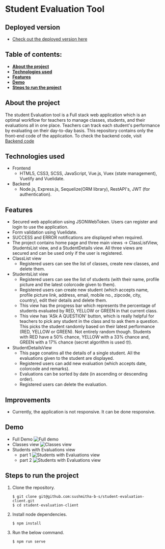 # Student Evaluation Tool

## Deployed version

- [Check out the deployed version here](https://student-evaluation-tool.netlify.app)

## Table of contents:

- **[About the project](#about-the-project)**
- **[Technologies used](#technologies-used)**
- **[Features](#features)**
- **[Demo](#demo)**
- **[Steps to run the project](#steps-to-run-the-project)**

## About the project

The student Evaluation tool is a Full stack web application which is an optimal workflow for teachers to manage classes, students, and their evaluations all in one place. Teachers can track each student's performance by evaluating on their day-to-day basis. This repository contains only the front-end code of the application. To check the backend code, visit [Backend code](https://github.com/sushmitha-b-s/student-evaluation-server)

## Technologies used

- Frontend
  - HTML5, CSS3, SCSS, JavaScript, Vue.js, Vuex (state management), Vuetify and Vuelidate.
- Backend
  - Node.js, Express.js, Sequelize(ORM library), RestAPI's, JWT (for authentication).

## Features

- Secured web application using JSONWebToken. Users can register and login to use the application.
- Form validation using Vuelidate.
- SUCCESS and ERROR notifications are displayed when required.
- The project contains home page and three main views -> ClassListView, StudentsList view, and a StudentDetails view. All three views are secured and can be used only if the user is registered.
- ClassList view
  - Registered users can see the list of classes, create new classes, and delete them.
- StudentsList view
  - Registered users can see the list of students (with their name, profile picture and the latest colorcode given to them).
  - Registered users can create new student (which accepts name, profile picture link, address, email, mobile no., zipcode, city, country), edit their details and delete them.
  - This view has the progress bar which represents the percentage of students evaluated by RED, YELLOW or GREEN in that current class.
  - This view has 'ASk A QUESTION' button, which is really helpful for teachers to pick any student in the class and to ask them a question. This picks the student randomly based on their latest performance (RED, YELLOW or GREEN). Not entirely random though. Students with RED have a 50% chance, YELLOW with a 33% chance and, GREEN with a 17% chance (secret algorithm is used 🤓).
- StudentDetailsView
  - This page conatins all the details of a single student. All the evaluations given to the student are displayed.
  - Registered users can add new evaluation (which accepts date, colorcode and remarks).
  - Evaluations can be sorted by date (in ascending or descending order).
  - Registered users can delete the evaluation.

## Improvements

- Currently, the application is not responsive. It can be done responsive.

## Demo

- Full Demo
  ![Full demo](src/assets/full-demo.gif)
- Classes view
  ![Classes view](src/assets/classes_view.gif)
- Students with Evaluations view
  - part 1
    ![Students with Evaluations view](src/assets/students_with_evaluations_view_part1.gif)
  - part 2
    ![Students with Evaluations view](src/assets/students_with_evaluations_view_part2.gif)

## Steps to run the project

1. Clone the repository.
   ```
   $ git clone git@github.com:sushmitha-b-s/student-evaluation-client.git
   $ cd student-evaluation-client
   ```
2. Install node dependencies.
   ```
   $ npm install
   ```
3. Run the below command.
   ```
   $ npm run serve
   ```
